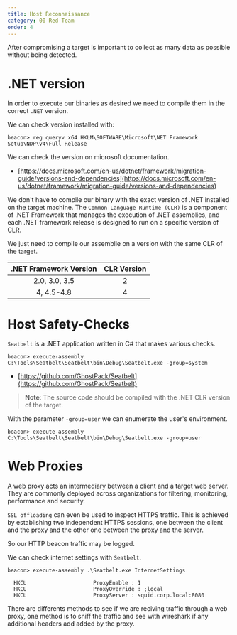 ```yaml
---
title: Host Reconnaissance
category: 00 Red Team
order: 4
---
```


After compromising a target is important to collect as many data as possible without being detected.

# .NET version

In order to execute our binaries as desired we need to compile them in the correct `.NET` version.

We can check version installed with:

```
beacon> reg queryv x64 HKLM\SOFTWARE\Microsoft\NET Framework Setup\NDP\v4\Full Release
```
We can check the version on microsoft documentation.

* [https://docs.microsoft.com/en-us/dotnet/framework/migration-guide/versions-and-dependencies](https://docs.microsoft.com/en-us/dotnet/framework/migration-guide/versions-and-dependencies)

We don't have to compile our binary with the exact version of .NET installed on the target machine. The `Common Language Runtime (CLR)` is a component of .NET Framework that manages the execution of .NET assemblies, and each .NET framework release is designed to run on a specific version of CLR.

We just need to compile our assemblie on a version with the same CLR of the target.

| .NET Framework Version | CLR Version |
|:----------------------:|:-----------:|
|      2.0, 3.0, 3.5     |      2      |
|       4, 4.5-4.8       |      4      |


# Host Safety-Checks

`Seatbelt` is a .NET application written in C# that makes various checks.

```
beacon> execute-assembly C:\Tools\Seatbelt\Seatbelt\bin\Debug\Seatbelt.exe -group=system
```
* [https://github.com/GhostPack/Seatbelt](https://github.com/GhostPack/Seatbelt)

> **Note**: The source code should be compiled with the .NET CLR version of the target.

With the parameter `-group=user` we can enumerate the user's environment.

```
beacon> execute-assembly C:\Tools\Seatbelt\Seatbelt\bin\Debug\Seatbelt.exe -group=user
```

# Web Proxies

A web proxy acts an intermediary between a client and a target web server. They are commonly deployed across organizations for filtering, monitoring, performance and security.

`SSL offloading` can even be used to inspect HTTPS traffic. This is achieved by establishing two independent HTTPS sessions, one between the client and the proxy and the other one between the proxy and the server.

So our HTTP beacon traffic may be logged.

We can check internet settings with `Seatbelt`.

```
beacon> execute-assembly .\Seatbelt.exe InternetSettings

  HKCU                     ProxyEnable : 1
  HKCU                     ProxyOverride : ;local
  HKCU                     ProxyServer : squid.corp.local:8080
```

There are differents methods to see if we are reciving traffic through a web proxy, one method is to sniff the traffic and see with wireshark if any additional headers add added by the proxy.
